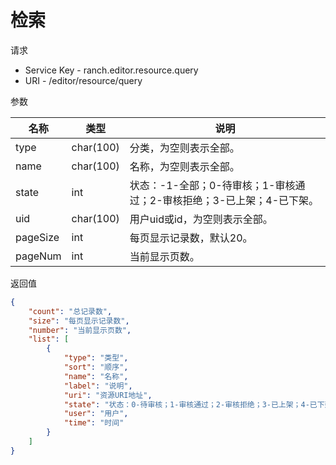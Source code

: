 # 检索

请求
- Service Key - ranch.editor.resource.query
- URI - /editor/resource/query

参数

|名称|类型|说明|
|---|---|---|
|type|char(100)|分类，为空则表示全部。|
|name|char(100)|名称，为空则表示全部。|
|state|int|状态：-1-全部；0-待审核；1-审核通过；2-审核拒绝；3-已上架；4-已下架。|
|uid|char(100)|用户uid或id，为空则表示全部。|
|pageSize|int|每页显示记录数，默认20。|
|pageNum|int|当前显示页数。|

返回值
```json
{
    "count": "总记录数",
    "size": "每页显示记录数",
    "number": "当前显示页数",
    "list": [
        {
            "type": "类型",
            "sort": "顺序",
            "name": "名称",
            "label": "说明",
            "uri": "资源URI地址",
            "state": "状态：0-待审核；1-审核通过；2-审核拒绝；3-已上架；4-已下架",
            "user": "用户",
            "time": "时间"
        }
    ]
}
```